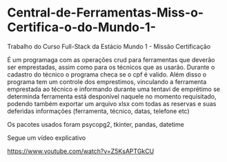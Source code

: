 # Central-de-Ferramentas-Miss-o-Certifica-o-do-Mundo-1-
Trabalho do Curso Full-Stack da Estácio
Mundo 1 - Missão Certificação

É um programaga com as operações crud para ferramentas que deverão ser emprestadas, assim como para os técnicos que as usarão.
Durante o cadastro do técnico o programa checa se o cpf é valido.
Além disso o programa tem um controle dos emprestimos, vinculando a ferramenta emprestada ao técnico e informando durante uma tentavi de emprétimo se determinda ferramenta está desponível naquele no momento requisitado, podendo também exportar um arquivo xlsx com todas as reservas e suas deferidas informações (ferramenta, técnico, datas, telefone etc)

Os pacotes usados foram psycopg2, tkinter, pandas, datetime

Segue um vídeo explicativo

https://www.youtube.com/watch?v=Z5KsAPTGkCU
